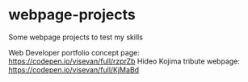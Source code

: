 # webpage-projects
Some webpage projects to test my skills

Web Developer portfolio concept page: https://codepen.io/visevan/full/rzprZb
Hideo Kojima tribute webpage: https://codepen.io/visevan/full/KjMaBd


